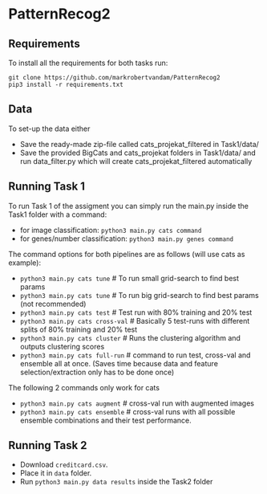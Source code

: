 # PatternRecog2 

## Requirements

To install all the requirements for both tasks run:
```
git clone https://github.com/markrobertvandam/PatternRecog2
pip3 install -r requirements.txt
```

## Data

To set-up the data either 
* Save the ready-made zip-file called cats_projekat_filtered in Task1/data/
* Save the provided BigCats and cats_projekat folders in Task1/data/ and run data_filter.py which will create cats_projekat_filtered automatically


## Running Task 1

To run Task 1 of the assigment you can simply run the main.py inside the Task1 folder with a command:
* for image classification: ```python3 main.py cats command```
* for genes/number classification: ```python3 main.py genes command```

The command options for both pipelines are as follows (will use cats as example):
* ```python3 main.py cats tune``` # To run small grid-search to find best params
* ```python3 main.py cats tune``` # To run big grid-search to find best params (not recommended)
* ```python3 main.py cats test``` # Test run with 80% training and 20% test 
* ```python3 main.py cats cross-val``` # Basically 5 test-runs with different splits of 80% training and 20% test
* ```python3 main.py cats cluster``` # Runs the clustering algorithm and outputs clustering scores
* ```python3 main.py cats full-run``` # command to run test, cross-val and ensemble all at once. (Saves time because data and 
feature selection/extraction only has to be done once)

The following 2 commands only work for cats
* ```python3 main.py cats augment```  # cross-val run with augmented images
* ```python3 main.py cats ensemble``` # cross-val runs with all possible ensemble combinations and their test performance.


## Running Task 2

* Download `creditcard.csv`.
* Place it in `data` folder.
* Run ```python3 main.py data results``` inside the Task2 folder
